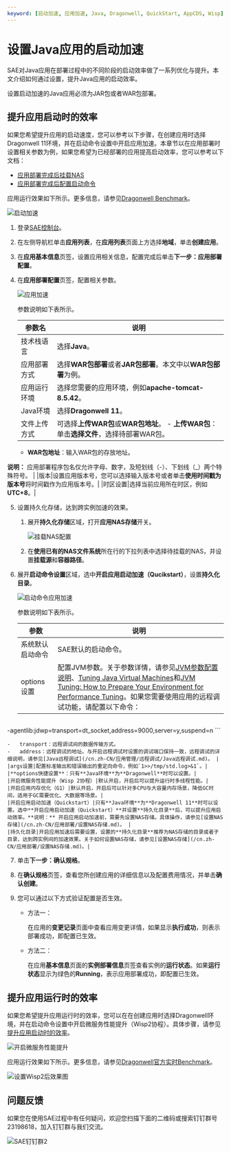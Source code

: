```yaml
---
keyword: [启动加速, 应用加速, Java, Dragonwell, QuickStart, AppCDS, Wisp]
---
```


# 设置Java应用的启动加速

SAE对Java应用在部署过程中的不同阶段的启动效率做了一系列优化与提升。本文介绍如何通过设置，提升Java应用的启动效率。

设置启动加速的Java应用必须为JAR包或者WAR包部署。

## 提升应用启动时的效率

如果您希望提升应用的启动速度，您可以参考以下步骤，在创建应用时选择Dragonwell 11环境，并在启动命令设置中开启应用加速。本章节以在应用部署时设置相关参数为例，如果您希望为已经部署的应用提高启动效率，您可以参考以下文档：

-   [应用部署完成后挂载NAS](/cn.zh-CN/应用部署/设置NAS存储.mdsection_o8h_829_0jy)
-   [应用部署完成后配置启动命令](/cn.zh-CN/应用部署/设置启动命令.md)

应用运行效果如下所示。更多信息，请参见[Dragonwell Benchmark](http://ci.dragonwell-jdk.io/job/benchmarks.middleware.sae.startup/SAE_20Startup_20Report/)。

![启动加速](https://static-aliyun-doc.oss-accelerate.aliyuncs.com/assets/img/zh-CN/6141339061/p208209.png)

1.  登录[SAE控制台](https://sae.console.aliyun.com)。

2.  在左侧导航栏单击**应用列表**，在**应用列表**页面上方选择**地域**，单击**创建应用**。

3.  在**应用基本信息**页签，设置应用相关信息，配置完成后单击**下一步：应用部署配置**。

4.  在**应用部署配置**页签，配置相关参数。

    ![应用加速](https://static-aliyun-doc.oss-accelerate.aliyuncs.com/assets/img/zh-CN/8150088061/p187704.png)

    参数说明如下表所示。

    |参数名|说明|
    |---|--|
    |技术栈语言|选择**Java**。|
    |应用部署方式|选择**WAR包部署**或者**JAR包部署**。本文中以**WAR包部署**为例。|
    |应用运行环境|选择您需要的应用环境，例如**apache-tomcat-8.5.42**。|
    |Java环境|选择**Dragonwell 11**。|
    |文件上传方式|可选择**上传WAR包**或**WAR包地址**。    -   **上传WAR包**：单击**选择文件**，选择待部署WAR包。
    -   **WAR包地址**：输入WAR包的存放地址。

**说明：** 应用部署程序包名仅允许字母、数字，及短划线（-）、下划线（\_）两个特殊符号。 |
    |版本|设置应用版本号，您可以选择输入版本号或者单击**使用时间戳为版本号**将时间戳作为应用版本号。|
    |时区设置|选择当前应用所在时区，例如**UTC+8**。|

5.  设置持久化存储，达到跨实例加速的效果。

    1.  展开**持久化存储**区域，打开**应用NAS存储**开关。

        ![挂载NAS配置](https://static-aliyun-doc.oss-accelerate.aliyuncs.com/assets/img/zh-CN/8075623061/p67278.png)

    2.  在**使用已有的NAS文件系统**所在行的下拉列表中选择待挂载的NAS，并设置**挂载源**和**容器路径**。

6.  展开**启动命令设置**区域，选中**开启应用启动加速（Qucikstart）**，设置**持久化目录**。

    ![启动命令应用加速](https://static-aliyun-doc.oss-accelerate.aliyuncs.com/assets/img/zh-CN/9446793161/p187709.png)

    参数说明如下表所示。

    |参数|说明|
    |--|--|
    |系统默认启动命令|SAE默认的启动命令。|
    |options设置|配置JVM参数。关于参数详情，请参见[JVM参数配置说明](/cn.zh-CN/最佳实践/JVM参数配置说明.md)、[Tuning Java Virtual Machines](https://docs.oracle.com/cd/E21764_01/web.1111/e13814/jvm_tuning.htm#PERFM150)和[JVM Tuning: How to Prepare Your Environment for Performance Tuning](https://sematext.com/blog/jvm-performance-tuning/)。如果您需要使用应用的远程调试功能，请配置以下命令：

    ```
-agentlib:jdwp=transport=dt_socket,address=9000,server=y,suspend=n
    ```

    -   transport：远程调试间的数据传输方式。
    -   address：远程调试的地址。与开启远程调试时设置的调试端口保持一致，远程调试的详细说明，请参见[Java远程调试](/cn.zh-CN/应用管理/远程调试/Java远程调试.md)。 |
    |args设置|配置标准输出和错误输出的重定向命令，例如`1>>/tmp/std.log>&1`。|
    |**options快捷设置**：只有**Java环境**为**Dragonwell**时可以设置。|
    |开启微服务性能提升（Wisp 2协程）|默认开启，开启后可以提升运行时多线程性能。|
    |开启应用内存优化（G1）|默认开启，开启后可以针对多CPU与大容量内存场景，降低GC时间，适用于GC需要优化、大数据等场景。|
    |开启应用启动加速（Quickstart）|只有**Java环境**为**Dragonwell 11**时可以设置。选中**开启应用启动加速（Quickstart）**并设置**持久化目录**后，可以提升应用启动效率。**说明：** 开启应用启动加速前，需要先设置NAS存储。具体操作，请参见[设置NAS存储](/cn.zh-CN/应用部署/设置NAS存储.md)。 |
    |持久化目录|开启应用加速后需要设置，设置的**持久化目录**推荐为NAS存储的目录或者子目录，达到跨实例间的加速效果。关于如何设置NAS存储，请参见[设置NAS存储](/cn.zh-CN/应用部署/设置NAS存储.md)。|

7.  单击**下一步：确认规格**。

8.  在**确认规格**页签，查看您所创建应用的详细信息以及配置费用情况，并单击**确认创建**。

9.  您可以通过以下方式验证配置是否生效。

    -   方法一：

        在应用的**变更记录**页面中查看应用变更详情，如果显示**执行成功**，则表示部署成功，即配置已生效。

    -   方法二：

        在应用**基本信息**页面的**实例部署信息**页签查看实例的**运行状态**。如果**运行状态**显示为绿色的**Running**，表示应用部署成功，即配置已生效。


## 提升应用运行时的效率

如果您希望提升应用运行时的效率，您可以在在创建应用时选择Dragonwell环境，并在启动命令设置中开启微服务性能提升（Wisp2协程）。具体步骤，请参见[提升应用启动时的效率](#section_rvx_qek_rqp)。

![开启微服务性能提升](https://static-aliyun-doc.oss-accelerate.aliyuncs.com/assets/img/zh-CN/9446793161/p205869.png)

应用运行效果如下所示。更多信息，请参见[Dragonwell官方实时Benchmark](http://ci.dragonwell-jdk.io/job/benchmarks.middleware.sae.wisp/SAE_20Report/)。

![设置Wisp2后效果图](https://static-aliyun-doc.oss-accelerate.aliyuncs.com/assets/img/zh-CN/4385896061/p187807.png)

## 问题反馈

如果您在使用SAE过程中有任何疑问，欢迎您扫描下面的二维码或搜索钉钉群号23198618，加入钉钉群与我们交流。

![SAE钉钉群2](https://static-aliyun-doc.oss-accelerate.aliyuncs.com/assets/img/zh-CN/1176199061/p72048.png)

